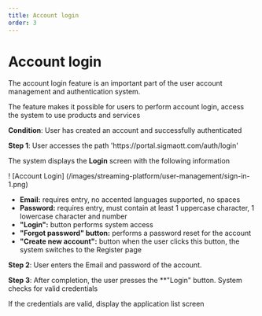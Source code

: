 ```yaml
---
title: Account login
order: 3
---
```


# Account login

The account login feature is an important part of the user account management and authentication system.

The feature makes it possible for users to perform account login, access the system to use products and services

**Condition**: User has created an account and successfully authenticated

**Step 1**: User accesses the path 'https\://portal.sigmaott.com/auth/login'

The system displays the **Login** screen with the following information

! [Account Login] (/images/streaming-platform/user-management/sign-in-1.png)

- **Email:** requires entry, no accented languages supported, no spaces
- **Password:** requires entry, must contain at least 1 uppercase character, 1 lowercase character and number
- **"Login":** button performs system access
- **"Forgot password" button:** performs a password reset for the account
- **"Create new account":** button when the user clicks this button, the system switches to the Register page

**Step 2**: User enters the Email and password of the account.

**Step 3**: After completion, the user presses the \*\*"Login" button. System checks for valid credentials

If the credentials are valid, display the application list screen

